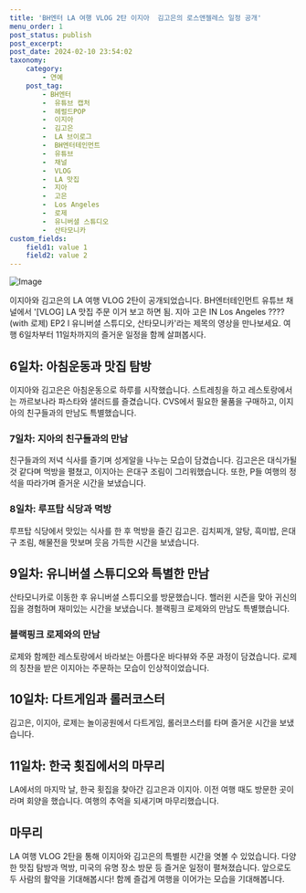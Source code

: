 ```yaml
---
title: 'BH엔터 LA 여행 VLOG 2탄 이지아  김고은의 로스앤젤레스 일정 공개'
menu_order: 1
post_status: publish
post_excerpt: 
post_date: 2024-02-10 23:54:02
taxonomy:
    category:
        - 연예
    post_tag:
        - BH엔터
        -  유튜브 캡처
        -  헤럴드POP
        -  이지아
        -  김고은
        -  LA 브이로그
        -  BH엔터테인먼트
        -  유튜브
        -  채널
        -  VLOG
        -  LA 맛집
        -  지아
        -  고은
        -  Los Angeles
        -  로제
        -  유니버셜 스튜디오
        -  산타모니카
custom_fields:
    field1: value 1
    field2: value 2
---
```


![Image](https://ssl.pstatic.net/mimgnews/image/112/2024/02/10/202402101611074573504_20240210170243_01_20240210170301218.jpg?type=w540)

이지아와 김고은의 LA 여행 VLOG 2탄이 공개되었습니다. BH엔터테인먼트 유튜브 채널에서 '[VLOG] LA 맛집 주문 이거 보고 하면 됨. 지아 고은 IN Los Angeles ???? (with 로제) EP2 l 유니버셜 스튜디오, 산타모니카'라는 제목의 영상을 만나보세요. 여행 6일차부터 11일차까지의 즐거운 일정을 함께 살펴봅시다.
## 6일차: 아침운동과 맛집 탐방
이지아와 김고은은 아침운동으로 하루를 시작했습니다. 스트레칭을 하고 레스토랑에서는 까르보나라 파스타와 샐러드를 즐겼습니다. CVS에서 필요한 물품을 구매하고, 이지아의 친구들과의 만남도 특별했습니다.
### 7일차: 지아의 친구들과의 만남
친구들과의 저녁 식사를 즐기며 성게알을 나누는 모습이 담겼습니다. 김고은은 대식가될 것 같다며 먹방을 펼쳤고, 이지아는 은대구 조림이 그리워했습니다. 또한, P들 여행의 정석을 따라가며 즐거운 시간을 보냈습니다.
### 8일차: 루프탑 식당과 먹방
루프탑 식당에서 맛있는 식사를 한 후 먹방을 즐긴 김고은. 김치찌개, 알탕, 흑미밥, 은대구 조림, 해물전을 맛보며 웃음 가득한 시간을 보냈습니다.
## 9일차: 유니버셜 스튜디오와 특별한 만남
산타모니카로 이동한 후 유니버셜 스튜디오를 방문했습니다. 핼러윈 시즌을 맞아 귀신의 집을 경험하며 재미있는 시간을 보냈습니다. 블랙핑크 로제와의 만남도 특별했습니다.
### 블랙핑크 로제와의 만남
로제와 함께한 레스토랑에서 바라보는 아름다운 바다뷰와 주문 과정이 담겼습니다. 로제의 칭찬을 받은 이지아는 주문하는 모습이 인상적이었습니다.
## 10일차: 다트게임과 롤러코스터
김고은, 이지아, 로제는 놀이공원에서 다트게임, 롤러코스터를 타며 즐거운 시간을 보냈습니다.
## 11일차: 한국 횟집에서의 마무리
LA에서의 마지막 날, 한국 횟집을 찾아간 김고은과 이지아. 이전 여행 때도 방문한 곳이라며 회양을 했습니다. 여행의 추억을 되새기며 마무리했습니다.
## 마무리
LA 여행 VLOG 2탄을 통해 이지아와 김고은의 특별한 시간을 엿볼 수 있었습니다. 다양한 맛집 탐방과 먹방, 미국의 유명 장소 방문 등 즐거운 일정이 펼쳐졌습니다. 앞으로도 두 사람의 활약을 기대해봅시다! 함께 즐겁게 여행을 이어가는 모습을 기대해봅니다.
